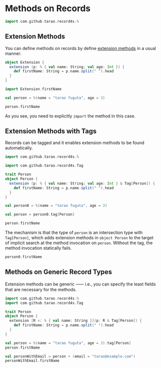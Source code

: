 Methods on Records
=================

```scala mdoc:invisible
import com.github.tarao.record4s.%
```

Extension Methods
-----------------

You can define methods on records by define [extension methods] in a usual manner.

```scala mdoc:mline
object Extension {
  extension (p: % { val name: String; val age: Int }) {
    def firstName: String = p.name.split(" ").head
  }
}
```

```scala mdoc:mline
import Extension.firstName

val person = %(name = "tarao fuguta", age = 3)

person.firstName
```

As you see, you need to explicitly `import` the method in this case.

[extension methods]: https://docs.scala-lang.org/scala3/book/ca-extension-methods.html

Extension Methods with Tags
---------------------------

Records can be tagged and it enables extension methods to be found automatically.

```scala mdoc:invisible:reset
import com.github.tarao.record4s.%
```

```scala mdoc:mline
import com.github.tarao.record4s.Tag

trait Person
object Person {
  extension (p: % { val name: String; val age: Int } & Tag[Person]) {
    def firstName: String = p.name.split(" ").head
  }
}
```

```scala mdoc:mline
val person0 = %(name = "tarao fuguta", age = 3)

val person = person0.tag[Person]

person.firstName
```

The mechanism is that the type of `person` is an intersection type with `Tag[Person]`,
which adds extension methods in `object Person` to the target of implicit search at the
method invocation on `person`.  Without the tag, the method invocation statically fails.

```scala mdoc:fail
person0.firstName
```

Methods on Generic Record Types
-------------------------------

Extension methods can be generic ⸺ i.e., you can specify the least fields that are
necessary for the methods.

```scala mdoc:invisible:reset
import com.github.tarao.record4s.%
import com.github.tarao.record4s.Tag
```

```scala mdoc:mline
trait Person
object Person {
  extension [R <: % { val name: String }](p: R & Tag[Person]) {
    def firstName: String = p.name.split(" ").head
  }
}
```

```scala mdoc:mline
val person = %(name = "tarao fuguta", age = 3).tag[Person]
person.firstName

val personWithEmail = person + (email = "tarao@example.com")
personWithEmail.firstName
```

